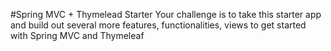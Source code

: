 #Spring MVC + Thymelead Starter
Your challenge is to take this starter app and build out several more features, functionalities, views to get started with Spring MVC and Thymeleaf
